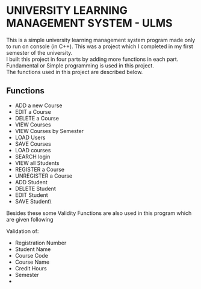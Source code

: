 # UNIVERSITY LEARNING MANAGEMENT SYSTEM - ULMS
This is a simple university learning management system program made only to run on console (in C++). This was a project which I completed in my first semester of the university.\
I built this project in four parts by adding more functions in each part. Fundamental or Simple programming is used in this project.\
The functions used in this project are described below.
## Functions 
* ADD a new Course
* EDIT a Course
* DELETE a Course
* VIEW Courses
* VIEW Courses by Semester
* LOAD Users
* SAVE Courses
* LOAD courses
* SEARCH login
* VIEW all Students
* REGISTER a Course
* UNREGISTER a Course
* ADD Student
* DELETE Student
* EDIT Student
* SAVE Student\

Besides these some Validity Functions are also used in this program which are given following

Validation of:
* Registration Number
* Student Name
* Course Code
* Course Name
* Credit Hours
* Semester
* 